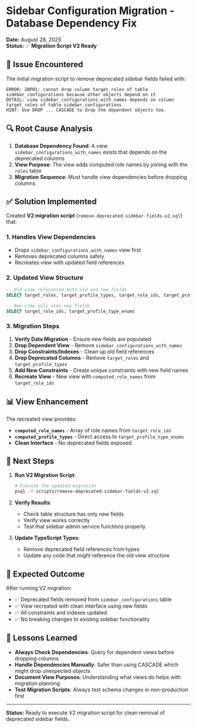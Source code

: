 # Sidebar Configuration Migration - Database Dependency Fix

**Date:** August 28, 2025  
**Status:** ✅ **Migration Script V2 Ready**

## 🚨 **Issue Encountered**

The initial migration script to remove deprecated sidebar fields failed with:

```
ERROR: 2BP01: cannot drop column target_roles of table sidebar_configurations because other objects depend on it
DETAIL: view sidebar_configurations_with_names depends on column target_roles of table sidebar_configurations
HINT: Use DROP ... CASCADE to drop the dependent objects too.
```

## 🔍 **Root Cause Analysis**

1. **Database Dependency Found**: A view `sidebar_configurations_with_names` exists that depends on the deprecated columns
2. **View Purpose**: The view adds computed role names by joining with the `roles` table
3. **Migration Sequence**: Must handle view dependencies before dropping columns

## ✅ **Solution Implemented**

Created **V2 migration script** (`remove-deprecated-sidebar-fields-v2.sql`) that:

### **1. Handles View Dependencies**
- Drops `sidebar_configurations_with_names` view first
- Removes deprecated columns safely
- Recreates view with updated field references

### **2. Updated View Structure**
```sql
-- Old view referenced both old and new fields
SELECT target_roles, target_profile_types, target_role_ids, target_profile_type_enums

-- New view only uses new fields  
SELECT target_role_ids, target_profile_type_enums
```

### **3. Migration Steps**
1. **Verify Data Migration** - Ensure new fields are populated
2. **Drop Dependent View** - Remove `sidebar_configurations_with_names`
3. **Drop Constraints/Indexes** - Clean up old field references
4. **Drop Deprecated Columns** - Remove `target_roles` and `target_profile_types`
5. **Add New Constraints** - Create unique constraints with new field names
6. **Recreate View** - New view with `computed_role_names` from `target_role_ids`

## 📊 **View Enhancement**

The recreated view provides:
- **`computed_role_names`** - Array of role names from `target_role_ids`
- **`computed_profile_types`** - Direct access to `target_profile_type_enums`
- **Clean Interface** - No deprecated fields exposed

## 🚀 **Next Steps**

1. **Run V2 Migration Script**:
   ```bash
   # Execute the updated migration
   psql -f scripts/remove-deprecated-sidebar-fields-v2.sql
   ```

2. **Verify Results**:
   - Check table structure has only new fields
   - Verify view works correctly
   - Test that sidebar admin service functions properly

3. **Update TypeScript Types**:
   - Remove deprecated field references from types
   - Update any code that might reference the old view structure

## 🎯 **Expected Outcome**

After running V2 migration:
- ✅ Deprecated fields removed from `sidebar_configurations` table
- ✅ View recreated with clean interface using new fields
- ✅ All constraints and indexes updated
- ✅ No breaking changes to existing sidebar functionality

## 📝 **Lessons Learned**

- **Always Check Dependencies**: Query for dependent views before dropping columns
- **Handle Dependencies Manually**: Safer than using CASCADE which might drop unexpected objects
- **Document View Purposes**: Understanding what views do helps with migration planning
- **Test Migration Scripts**: Always test schema changes in non-production first

---

**Status:** Ready to execute V2 migration script for clean removal of deprecated sidebar fields.
